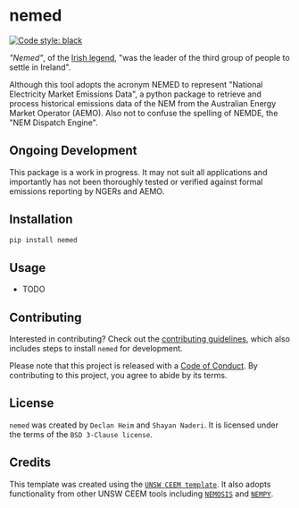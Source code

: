 # nemed

[![Code style: black](https://img.shields.io/badge/code%20style-black-000000.svg)](https://github.com/psf/black)

*"Nemed"*, of the [Irish legend](https://en.wikipedia.org/wiki/Nemed), "was the leader of the third group of people to settle in Ireland".

Although this tool adopts the acronym NEMED to represent "National Electricity Market Emissions Data", a python package to retrieve and process historical emissions data of the NEM from the Australian Energy Market Operator (AEMO). Also not to confuse the spelling of NEMDE, the "NEM Dispatch Engine".


## Ongoing Development
This package is a work in progress. It may not suit all applications and importantly has not been thoroughly tested or verified against formal emissions reporting by NGERs and AEMO.

## Installation
```bash
pip install nemed
```


## Usage
- TODO

## Contributing
Interested in contributing? Check out the [contributing guidelines](CONTRIBUTING.md), which also includes steps to install `nemed` for development.

Please note that this project is released with a [Code of Conduct](CONDUCT.md). By contributing to this project, you agree to abide by its terms.

## License
`nemed` was created by `Declan Heim` and `Shayan Naderi`. It is licensed under the terms of the `BSD 3-Clause license`.

## Credits
This template was created using the [`UNSW CEEM template`](https://github.com/UNSW-CEEM/ceem-python-template). It also adopts functionality from other UNSW CEEM tools including [`NEMOSIS`](https://github.com/UNSW-CEEM/NEMOSIS) and [`NEMPY`](https://github.com/UNSW-CEEM/nempy).

